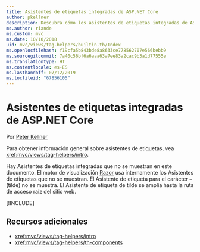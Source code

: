 ```yaml
---
title: Asistentes de etiquetas integradas de ASP.NET Core
author: pkellner
description: Descubra cómo los asistentes de etiquetas integradas de ASP.NET Core le ayudan a mejorar su productividad.
ms.author: riande
ms.custom: mvc
ms.date: 10/10/2018
uid: mvc/views/tag-helpers/builtin-th/Index
ms.openlocfilehash: f19cfa5b843bde8a8633ce778562707e566bebb9
ms.sourcegitcommit: 7a40c56bf6a6aaa63a7ee83a2cac9b3a1d77555e
ms.translationtype: HT
ms.contentlocale: es-ES
ms.lasthandoff: 07/12/2019
ms.locfileid: "67856105"
---
```

# <a name="aspnet-core-built-in-tag-helpers"></a>Asistentes de etiquetas integradas de ASP.NET Core

Por [Peter Kellner](https://peterkellner.net)

Para obtener información general sobre asistentes de etiquetas, vea <xref:mvc/views/tag-helpers/intro>.

Hay Asistentes de etiquetas integradas que no se muestran en este documento. El motor de visualización [Razor](xref:mvc/views/razor) usa internamente los Asistentes de etiquetas que no se muestran. El Asistente de etiqueta para el carácter `~` (tilde) no se muestra. El Asistente de etiqueta de tilde se amplía hasta la ruta de acceso raíz del sitio web.

[!INCLUDE[](~/includes/built-in-TH.md)]

## <a name="additional-resources"></a>Recursos adicionales

* <xref:mvc/views/tag-helpers/intro>
* <xref:mvc/views/tag-helpers/th-components>
